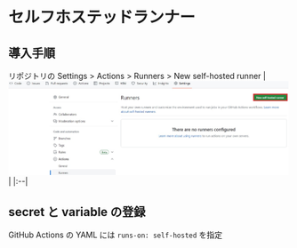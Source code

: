 # セルフホステッドランナー
## 導入手順
リポジトリの Settings > Actions > Runners > New self-hosted runner
| ![Add](../image/self-hosted-runner_1.jpg)|
|:--|
<br/>

## secret と variable の登録
GitHub Actions の YAML には `runs-on: self-hosted` を指定
